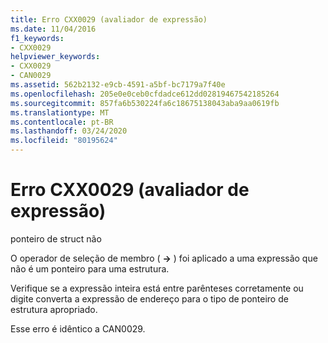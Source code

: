 ```yaml
---
title: Erro CXX0029 (avaliador de expressão)
ms.date: 11/04/2016
f1_keywords:
- CXX0029
helpviewer_keywords:
- CXX0029
- CAN0029
ms.assetid: 562b2132-e9cb-4591-a5bf-bc7179a7f40e
ms.openlocfilehash: 205e0e0ceb0cfdadce612dd02819467542185264
ms.sourcegitcommit: 857fa6b530224fa6c18675138043aba9aa0619fb
ms.translationtype: MT
ms.contentlocale: pt-BR
ms.lasthandoff: 03/24/2020
ms.locfileid: "80195624"
---
```

# <a name="expression-evaluator-error-cxx0029"></a>Erro CXX0029 (avaliador de expressão)

ponteiro de struct não

O operador de seleção de membro ( **->** ) foi aplicado a uma expressão que não é um ponteiro para uma estrutura.

Verifique se a expressão inteira está entre parênteses corretamente ou digite converta a expressão de endereço para o tipo de ponteiro de estrutura apropriado.

Esse erro é idêntico a CAN0029.
